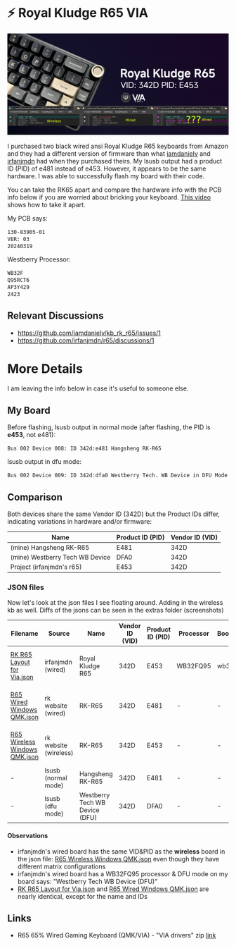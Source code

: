 # ⚡ Royal Kludge R65 VIA

![Royal Kludge R65 Keyboard](via-r65.png)

I purchased two black wired ansi Royal Kludge R65 keyboards from Amazon and they had a different version of firmware than what [iamdanielv](https://github.com/iamdanielv/kb_rk_r65) and [irfanjmdn](https://github.com/irfanjmdn) had when they purchased theirs. My lsusb output had a product ID (PID) of e481 instead of e453. However, it appears to be the same hardware. I was able to successfully flash my board with their code.

You can take the RK65 apart and compare the hardware info with the PCB info below if you are worried about bricking your keyboard. [This video](https://www.youtube.com/watch?v=OxRa_ZbAYyQ) shows how to take it apart.


My PCB says:

```
130-83905-01
VER: 03
20240319
```

Westberry Processor:

```
WB32F
Q95RCT6
AP3Y429
2423
```

## Relevant Discussions

- https://github.com/iamdanielv/kb_rk_r65/issues/1
- https://github.com/irfanjmdn/r65/discussions/1


# More Details

I am leaving the info below in case it's useful to someone else.

## My Board


Before flashing, lsusb output in normal mode (after flashing, the PID is **e453**, not e481):

```
Bus 002 Device 008: ID 342d:e481 Hangsheng RK-R65
```

lsusb output in dfu mode:

```
Bus 002 Device 009: ID 342d:dfa0 Westberry Tech. WB Device in DFU Mode
```


## Comparison

Both devices share the same Vendor ID (342D) but the Product IDs differ, indicating variations in hardware and/or firmware:


| Name                          | Product ID (PID) | Vendor ID (VID) |
|-------------------------------|-------------------|------------------|
| (mine) Hangsheng RK-R65              | E481              | 342D             |
| (mine) Westberry Tech WB Device      | DFA0              | 342D             |
| Project (irfanjmdn's r65)     | E453              | 342D             |


### JSON files

Now let's look at the json files I see floating around. Adding in the wireless kb as well. Diffs of the jsons can be seen in the extras folder (screenshots)

| Filename | Source | Name | Vendor ID (VID) | Product ID (PID) | Processor | Bootloader | Matrix |
|----------|--------|------|-----------------|------------------|-----------|------------|--------|
| [RK R65 Layout for Via.json](<./RK R65 Layout for Via.json>)       | irfanjmdn (wired)     | Royal Kludge R65 | 342D | E453 | WB32FQ95 | wb32-dfu |   "matrix": {"rows": 5, "cols": 15}, |
| [R65 Wired Windows QMK.json](<./R65 Wired Windows QMK.json>)       | rk website (wired)    | RK-R65           | 342D | E481 | - | - |   "matrix": {"rows": 5, "cols": 15} |
| [R65 Wireless Windows QMK.json](<./R65 Wireless Windows QMK.json>) | rk website (wireless) | RK-R65           | 342D | E453 | - | - | "matrix": {"rows": 5, "cols": 16} |
| - | lsusb (normal mode) | Hangsheng RK-R65 | 342D | E481 | - | - | - |
| - | lsusb (dfu mode) | Westberry Tech WB Device (DFU) | 342D | DFA0 | - | - | - |


#### Observations

- irfanjmdn's wired board has the same VID&PID as the **wireless** board in the json file: [R65 Wireless Windows QMK.json](<./R65 Wireless Windows QMK.json>) even though they have different matrix configurations
- irfanjmdn's wired board has a WB32FQ95 processor & DFU mode on my board says: "Westberry Tech WB Device (DFU)"
- [RK R65 Layout for Via.json](<./RK R65 Layout for Via.json>) and [R65 Wired Windows QMK.json](<./R65 Wired Windows QMK.json>) are nearly identical, except for the name and IDs

## Links

-  R65 65% Wired Gaming Keyboard (QMK/VIA) - "VIA drivers" zip [link](https://cdn.shopify.com/s/files/1/0510/7866/0274/files/VIA_Software_Download_Guide.zip)
